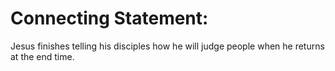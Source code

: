 # Connecting Statement:

Jesus finishes telling his disciples how he will judge people when he returns at the end time.